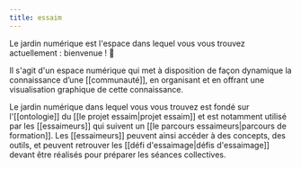 ```yaml
---
title: essaim
---
```


Le jardin numérique est l'espace dans lequel vous vous trouvez actuellement : bienvenue ! 🥳

Il s'agit d'un espace numérique qui met à disposition de façon dynamique la connaissance d’une [[communauté]], en organisant et en offrant une visualisation graphique de cette connaissance. 

Le jardin numérique dans lequel vous vous trouvez est fondé sur l'[[ontologie]] du [[le projet essaim|projet essaim]] et est notamment utilisé par les [[essaimeurs]] qui suivent un [[le parcours essaimeurs|parcours de formation]]. Les [[essaimeurs]] peuvent ainsi accéder à des concepts, des outils, et peuvent retrouver les [[défi d'essaimage|défis d'essaimage]] devant être réalisés pour préparer les séances collectives. 

